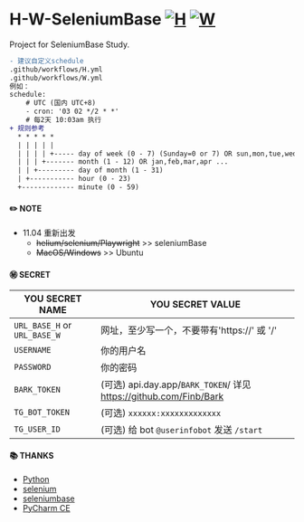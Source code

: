 # H-W-SeleniumBase [![H](https://github.com/mybdye/H-W-SeleniumBase/actions/workflows/H.yml/badge.svg)](https://github.com/mybdye/H-W-SeleniumBase/actions/workflows/H.yml) [![W](https://github.com/mybdye/H-W-SeleniumBase/actions/workflows/W.yml/badge.svg)](https://github.com/mybdye/H-W-SeleniumBase/actions/workflows/W.yml)
Project for SeleniumBase Study.
```diff
- 建议自定义schedule
.github/workflows/H.yml
.github/workflows/W.yml
例如：
schedule:
    # UTC (国内 UTC+8)
    - cron: '03 02 */2 * *'   
    # 每2天 10:03am 执行
+ 规则参考
  * * * * *
  | | | | |
  | | | | +----- day of week (0 - 7) (Sunday=0 or 7) OR sun,mon,tue,wed,thu,fri,sat
  | | | +------- month (1 - 12) OR jan,feb,mar,apr ...
  | | +--------- day of month (1 - 31)
  | +----------- hour (0 - 23)
  +------------- minute (0 - 59)
```
#### ✏️ NOTE
- 11.04 重新出发
  - ~~helium/selenium/Playwright~~ >> seleniumBase
  - ~~MacOS/Windows~~ >> Ubuntu

#### ㊙️ SECRET

  |YOU SECRET NAME|YOU SECRET VALUE|
  |-----|--|
  |`URL_BASE_H` or `URL_BASE_W`|网址，至少写一个，不要带有'https://' 或 '/'|
  |`USERNAME`|你的用户名|
  |`PASSWORD`|你的密码|
  |`BARK_TOKEN`|(可选) api.day.app/`BARK_TOKEN`/ 详见 https://github.com/Finb/Bark|
  |`TG_BOT_TOKEN`|(可选) `xxxxxx:xxxxxxxxxxxxx`|
  |`TG_USER_ID`|(可选) 给 bot `@userinfobot` 发送 `/start`|

#### 📚 THANKS
- [Python](https://www.python.org/)
- [selenium](https://www.selenium.dev/)
- [seleniumbase](https://github.com/seleniumbase)
- [PyCharm CE](https://www.jetbrains.com/pycharm/)
